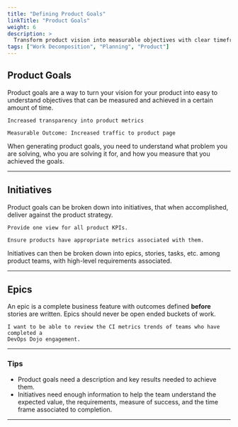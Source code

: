 ```yaml
---
title: "Defining Product Goals"
linkTitle: "Product Goals"
weight: 6
description: >
  Transform product vision into measurable objectives with clear timeframes and success criteria to align team efforts
tags: ["Work Decomposition", "Planning", "Product"]
---
```


## Product Goals

Product goals are a way to turn your vision for your product into easy to
understand objectives that can be measured and achieved in a certain amount of time.

```gherkin
Increased transparency into product metrics

Measurable Outcome: Increased traffic to product page
```

When generating product goals, you need to understand what problem you are
solving, who you are solving it for, and how you measure that you achieved the goals.

---

## Initiatives

Product goals can be broken down into initiatives, that when accomplished,
deliver against the product strategy.

```gherkin
Provide one view for all product KPIs.
```

```gherkin
Ensure products have appropriate metrics associated with them.
```

Initiatives can then be broken down into epics, stories, tasks, etc. among
product teams, with high-level requirements associated.

---

## Epics

An epic is a complete business feature with outcomes defined **before**
stories are written. Epics should never be open ended buckets of work.

```gherkin
I want to be able to review the CI metrics trends of teams who have completed a
DevOps Dojo engagement.
```

---

### Tips

- Product goals need a description and key results needed to achieve
  them.
- Initiatives need enough information to help the team understand the expected
  value, the requirements, measure of success, and the time frame associated to completion.

---
